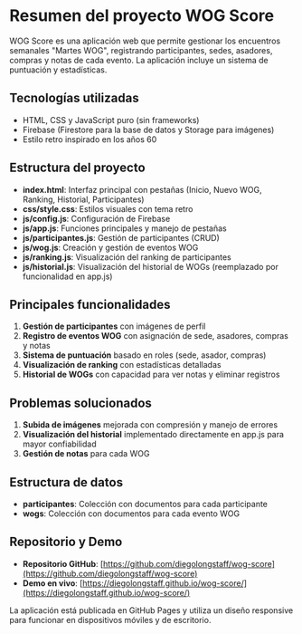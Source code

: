 # Resumen del proyecto WOG Score

WOG Score es una aplicación web que permite gestionar los encuentros semanales "Martes WOG", registrando participantes, sedes, asadores, compras y notas de cada evento. La aplicación incluye un sistema de puntuación y estadísticas.

## Tecnologías utilizadas
- HTML, CSS y JavaScript puro (sin frameworks)
- Firebase (Firestore para la base de datos y Storage para imágenes)
- Estilo retro inspirado en los años 60

## Estructura del proyecto
- **index.html**: Interfaz principal con pestañas (Inicio, Nuevo WOG, Ranking, Historial, Participantes)
- **css/style.css**: Estilos visuales con tema retro
- **js/config.js**: Configuración de Firebase
- **js/app.js**: Funciones principales y manejo de pestañas
- **js/participantes.js**: Gestión de participantes (CRUD)
- **js/wog.js**: Creación y gestión de eventos WOG
- **js/ranking.js**: Visualización del ranking de participantes
- **js/historial.js**: Visualización del historial de WOGs (reemplazado por funcionalidad en app.js)

## Principales funcionalidades
1. **Gestión de participantes** con imágenes de perfil
2. **Registro de eventos WOG** con asignación de sede, asadores, compras y notas
3. **Sistema de puntuación** basado en roles (sede, asador, compras)
4. **Visualización de ranking** con estadísticas detalladas
5. **Historial de WOGs** con capacidad para ver notas y eliminar registros

## Problemas solucionados
1. **Subida de imágenes** mejorada con compresión y manejo de errores
2. **Visualización del historial** implementado directamente en app.js para mayor confiabilidad
3. **Gestión de notas** para cada WOG

## Estructura de datos
- **participantes**: Colección con documentos para cada participante
- **wogs**: Colección con documentos para cada evento WOG

## Repositorio y Demo
- **Repositorio GitHub**: [https://github.com/diegolongstaff/wog-score](https://github.com/diegolongstaff/wog-score)
- **Demo en vivo**: [https://diegolongstaff.github.io/wog-score/](https://diegolongstaff.github.io/wog-score/)

La aplicación está publicada en GitHub Pages y utiliza un diseño responsive para funcionar en dispositivos móviles y de escritorio.

